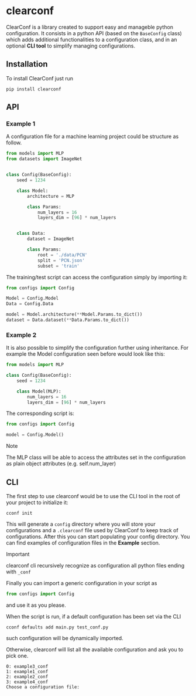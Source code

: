 # clearconf
ClearConf is a library created to support easy and manageble python configuration. 
It consists in a python API (based on the `BaseConfig` class) which adds additional functionalities to
a configuration class, and in an optional **CLI tool** to simplify managing configurations.
## Installation
To install ClearConf just run
```
pip install clearconf
```
## API
### Example 1
A configuration file for a machine learning project could be structure as follow.
```python
from models import MLP
from datasets import ImageNet


class Config(BaseConfig):
    seed = 1234

    class Model:
        architecture = MLP

        class Params:
            num_layers = 16
            layers_dim = [96] * num_layers


    class Data:
        dataset = ImageNet

        class Params:
            root = './data/PCN'
            split = 'PCN.json'
            subset = 'train'
```

The training/test script can access the configuration simply by importing it:
```python
from configs import Config

Model = Config.Model
Data = Config.Data

model = Model.architecture(**Model.Params.to_dict())
dataset = Data.dataset(**Data.Params.to_dict())
```
### Example 2
It is also possible to simplify the configuration further using inheritance. For example the Model configuration seen before would look like this:
```python
from models import MLP

class Config(BaseConfig):
    seed = 1234

    class Model(MLP):
        num_layers = 16
        layers_dim = [96] * num_layers
```
The corresponding script is:
```python
from configs import Config

model = Config.Model()
```
> [!NOTE]
> The MLP class will be able to access the attributes set in the configuration as plain object attributes (e.g. self.num_layer)

## CLI
The first step to use clearconf would be to use the CLI tool in the root of your project to initialize it:
```
cconf init
```
This will generate a `config` directory where you will store your configurations and a `.clearconf` file used by ClearConf to keep track of configurations.
After this you can start populating your config directory. You can find examples of configuration files in the **Example** section.
> [!IMPORTANT]
> clearconf cli recursively recognize as configuration all python files ending with `_conf`

Finally you can import a generic configuration in your script as 
```python
from configs import Config
```
and use it as you please.

When the script is run, if a default configuration has been set via the CLI
```
cconf defaults add main.py test_conf.py
```
such configuration will be dynamically imported. 

Otherwise, clearconf will list all the available configuration and ask you to pick one.
```
0: example3_conf
1: example1_conf
2: example2_conf
3: example4_conf
Choose a configuration file:

```
